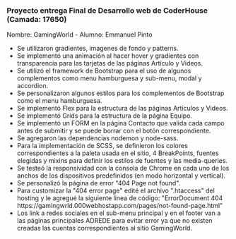 <h3>Proyecto entrega Final de Desarrollo web de CoderHouse (Camada: 17650)</h3>
<p>Nombre: GamingWorld - Alumno: Emmanuel Pinto<p>
<ul>
<li>Se utilizaron gradientes, imagenes de fondo y patterns.</li>
<li>Se implementó una animación al hacer hover y gradientes con transparencia para las tarjetas de las páginas Artículo y Videos.</li>
<li>Se utilizó el framework de Bootstrap para el uso de algunos complementos como menu hamburguesa y sub-menu, modal y accordion.</li>
<li>Se personalizaron algunos estilos para los complementos de Bootstrap como el menu hamburguesa.</li>
<li>Se implementó Flex para la estructura de las páginas Articulos y Videos.</li>
<li>Se implementó Grids para la estructura de la página Equipo.</li>
<li>Se implementó un FORM en la página Contacto que valida cada campo antes de submitir y se puede borrar con el botón correspondiente.</li>
<li>Se agregaron las dependencias nodemon y node-sass.</li>
<li>Para la implementación de SCSS, se definieron los colores correspondientes a la paleta usada en el sitio, 4 BreakPoints, fuentes elegidas y mixins para definir los estilos de fuentes y las media-queries.</li>
<li>Se testeó la responsividad con la consola de Chrome en cada uno de los anchos de los dispositivos predefinidos (en modo horizontal y vertical).</li>
<li>Se personalizó la página de error "404 Page not found".</li>
<li>Para customizar la "404 error page" edité el archivo ".htaccess" del hosting y le agregué la siguiente linea de código:
"ErrorDocument 404 https://gamingwrld.000webhostapp.com/pages/not-found-page.html"</li>
<li>Los link a redes sociales en el sub-menu principal y en el footer van a las páginas principales ADREDE para evitar error ya que no existen creadas las cuentas correspondientes al sitio GamingWorld.</li>
</ul>
